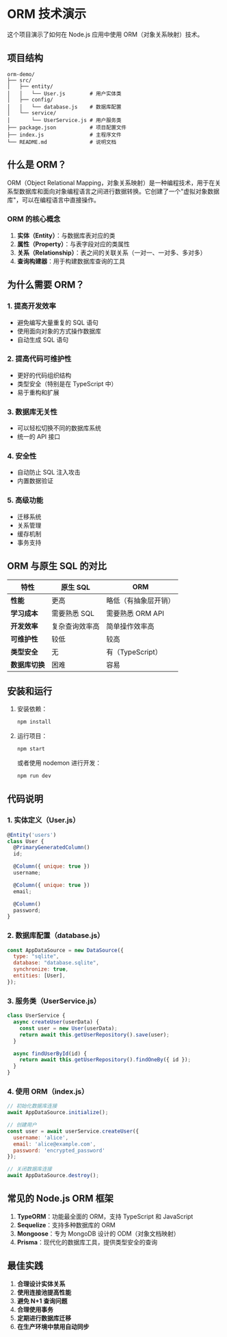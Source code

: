 # ORM 技术演示

这个项目演示了如何在 Node.js 应用中使用 ORM（对象关系映射）技术。

## 项目结构

```
orm-demo/
├── src/
│   ├── entity/
│   │   └── User.js        # 用户实体类
│   ├── config/
│   │   └── database.js    # 数据库配置
│   └── service/
│       └── UserService.js # 用户服务类
├── package.json           # 项目配置文件
├── index.js               # 主程序文件
└── README.md              # 说明文档
```

## 什么是 ORM？

ORM（Object Relational Mapping，对象关系映射）是一种编程技术，用于在关系型数据库和面向对象编程语言之间进行数据转换。它创建了一个"虚拟对象数据库"，可以在编程语言中直接操作。

### ORM 的核心概念

1. **实体（Entity）**：与数据库表对应的类
2. **属性（Property）**：与表字段对应的类属性
3. **关系（Relationship）**：表之间的关联关系（一对一、一对多、多对多）
4. **查询构建器**：用于构建数据库查询的工具

## 为什么需要 ORM？

### 1. 提高开发效率
- 避免编写大量重复的 SQL 语句
- 使用面向对象的方式操作数据库
- 自动生成 SQL 语句

### 2. 提高代码可维护性
- 更好的代码组织结构
- 类型安全（特别是在 TypeScript 中）
- 易于重构和扩展

### 3. 数据库无关性
- 可以轻松切换不同的数据库系统
- 统一的 API 接口

### 4. 安全性
- 自动防止 SQL 注入攻击
- 内置数据验证

### 5. 高级功能
- 迁移系统
- 关系管理
- 缓存机制
- 事务支持

## ORM 与原生 SQL 的对比

| 特性 | 原生 SQL | ORM |
|------|----------|-----|
| **性能** | 更高 | 略低（有抽象层开销） |
| **学习成本** | 需要熟悉 SQL | 需要熟悉 ORM API |
| **开发效率** | 复杂查询效率高 | 简单操作效率高 |
| **可维护性** | 较低 | 较高 |
| **类型安全** | 无 | 有（TypeScript） |
| **数据库切换** | 困难 | 容易 |

## 安装和运行

1. 安装依赖：
   ```bash
   npm install
   ```

2. 运行项目：
   ```bash
   npm start
   ```

   或者使用 nodemon 进行开发：
   ```bash
   npm run dev
   ```

## 代码说明

### 1. 实体定义（User.js）

```javascript
@Entity('users')
class User {
  @PrimaryGeneratedColumn()
  id;

  @Column({ unique: true })
  username;

  @Column({ unique: true })
  email;

  @Column()
  password;
}
```

### 2. 数据库配置（database.js）

```javascript
const AppDataSource = new DataSource({
  type: "sqlite",
  database: "database.sqlite",
  synchronize: true,
  entities: [User],
});
```

### 3. 服务类（UserService.js）

```javascript
class UserService {
  async createUser(userData) {
    const user = new User(userData);
    return await this.getUserRepository().save(user);
  }

  async findUserById(id) {
    return await this.getUserRepository().findOneBy({ id });
  }
}
```

### 4. 使用 ORM（index.js）

```javascript
// 初始化数据库连接
await AppDataSource.initialize();

// 创建用户
const user = await userService.createUser({
  username: 'alice',
  email: 'alice@example.com',
  password: 'encrypted_password'
});

// 关闭数据库连接
await AppDataSource.destroy();
```

## 常见的 Node.js ORM 框架

1. **TypeORM**：功能最全面的 ORM，支持 TypeScript 和 JavaScript
2. **Sequelize**：支持多种数据库的 ORM
3. **Mongoose**：专为 MongoDB 设计的 ODM（对象文档映射）
4. **Prisma**：现代化的数据库工具，提供类型安全的查询

## 最佳实践

1. **合理设计实体关系**
2. **使用连接池提高性能**
3. **避免 N+1 查询问题**
4. **合理使用事务**
5. **定期进行数据库迁移**
6. **在生产环境中禁用自动同步**